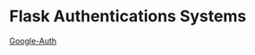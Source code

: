 # Flask Authentications Systems 

[Google-Auth](https://github.com/seunkoko/Python-Flask-Google-Auth)
